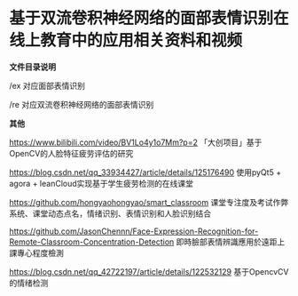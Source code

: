 # 基于双流卷积神经网络的面部表情识别在线上教育中的应用相关资料和视频

**文件目录说明**

/ex 对应面部表情识别

/re 对应双流卷积神经网络的面部表情识别

**其他**

https://www.bilibili.com/video/BV1Lo4y1o7Mm?p=2 「大创项目」基于OpenCV的人脸特征疲劳评估的研究

https://blog.csdn.net/qq_33934427/article/details/125176490 使用pyQt5 + agora + leanCloud实现基于学生疲劳检测的在线课堂

https://github.com/hongyaohongyao/smart_classroom 课堂专注度及考试作弊系统、课堂动态点名，情绪识别、表情识别和人脸识别结合

https://github.com/JasonChennn/Face-Expression-Recognition-for-Remote-Classroom-Concentration-Detection 即時臉部表情辨識應用於遠距上課專心程度檢測

https://blog.csdn.net/qq_42722197/article/details/122532129 基于OpencvCV的情绪检测
